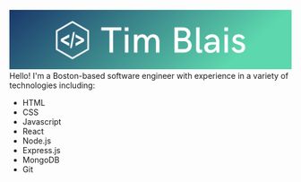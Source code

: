 ![banner](https://raw.githubusercontent.com/timblais/timblais/main/images/cover2.png)
Hello! I'm a Boston-based software engineer with experience in a variety of technologies including:
 - HTML
 - CSS
 - Javascript
 - React
 - Node.js
 - Express.js
 - MongoDB
 - Git
<!--
**timblais/timblais** is a ✨ _special_ ✨ repository because its `README.md` (this file) appears on your GitHub profile.

Here are some ideas to get you started:

- 🔭 I’m currently working on ...
- 🌱 I’m currently learning ...
- 👯 I’m looking to collaborate on ...
- 🤔 I’m looking for help with ...
- 💬 Ask me about ...
- 📫 How to reach me: ...
- 😄 Pronouns: ...
- ⚡ Fun fact: ...
-->
